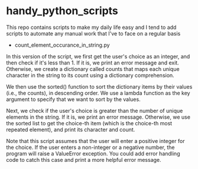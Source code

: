 # handy_python_scripts
This repo contains scripts to make my daily life easy and I tend to add scripts to automate any manual work that I've to face on a regular basis


- count_element_occurance_in_string.py

In this version of the script, we first get the user's choice as an integer, and then check if it's less than 1. If it is, we print an error message and exit. Otherwise, we create a dictionary called counts that maps each unique character in the string to its count using a dictionary comprehension.

We then use the sorted() function to sort the dictionary items by their values (i.e., the counts), in descending order. We use a lambda function as the key argument to specify that we want to sort by the values.

Next, we check if the user's choice is greater than the number of unique elements in the string. If it is, we print an error message. Otherwise, we use the sorted list to get the choice-th item (which is the choice-th most repeated element), and print its character and count.

Note that this script assumes that the user will enter a positive integer for the choice. If the user enters a non-integer or a negative number, the program will raise a ValueError exception. You could add error handling code to catch this case and print a more helpful error message.





